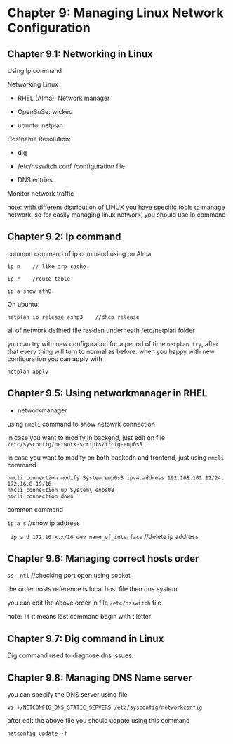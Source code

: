 # Chapter 9: Managing Linux Network Configuration

## Chapter 9.1: Networking in Linux

Using Ip command

Networking Linux

- RHEL (Alma): Network manager

- OpenSuSe: wicked

- ubuntu: netplan

Hostname Resolution:

- dig

- /etc/nsswitch.conf	/configuration file

- DNS entries

Monitor network traffic

note: with different distribution of LINUX you have specific tools to manage network. so for easily managing linux network, you should use ip command

## Chapter 9.2: Ip command

common command of ip command using on Alma

```
ip n	// like arp cache

ip r	/route table

ip a show eth0 
```

On ubuntu:

```
netplan ip release esnp3	//dhcp release

```
all of network defined file residen underneath /etc/netplan folder

you can try with new configuration for a period of time `netplan try`, after that every thing will turn to normal as before. when you happy with new configuration you can apply with 

`netplan apply`

## Chapter 9.5: Using networkmanager in RHEL

- networkmanager

using ``nmcli`` command to show netowrk connection

in case you want to modify in backend, just edit on file ``/etc/sysconfig/network-scripts/ifcfg-enp0s8``

In case you want to modify on both backedn and frontend, just using ``nmcli`` command 

```
nmcli connection modify System enp0s8 ipv4.address 192.168.101.12/24, 172.16.8.19/16
nmcli connection up System\ enps08
nmcli connection down 

```

common command

`` ip a s ``	//show ip address

`` ip a d 172.16.x.x/16 dev name_of_interface``		//delete ip address

## Chapter 9.6: Managing correct hosts order

`ss -ntl` //checking port open using socket

the order hosts reference is local host file then dns system

you can edit the above order in file ``/etc/nsswitch`` file

note: `!t` it means last command begin with t letter

## Chapter 9.7: Dig command in Linux

Dig command used to diagnose dns issues.

## Chapter 9.8: Managing DNS Name server 

you can specify the DNS server using file

`vi +/NETCONFIG_DNS_STATIC_SERVERS /etc/sysconfig/networkconfig `

after edit the above file you should udpate using this command

`netconfig update -f`





